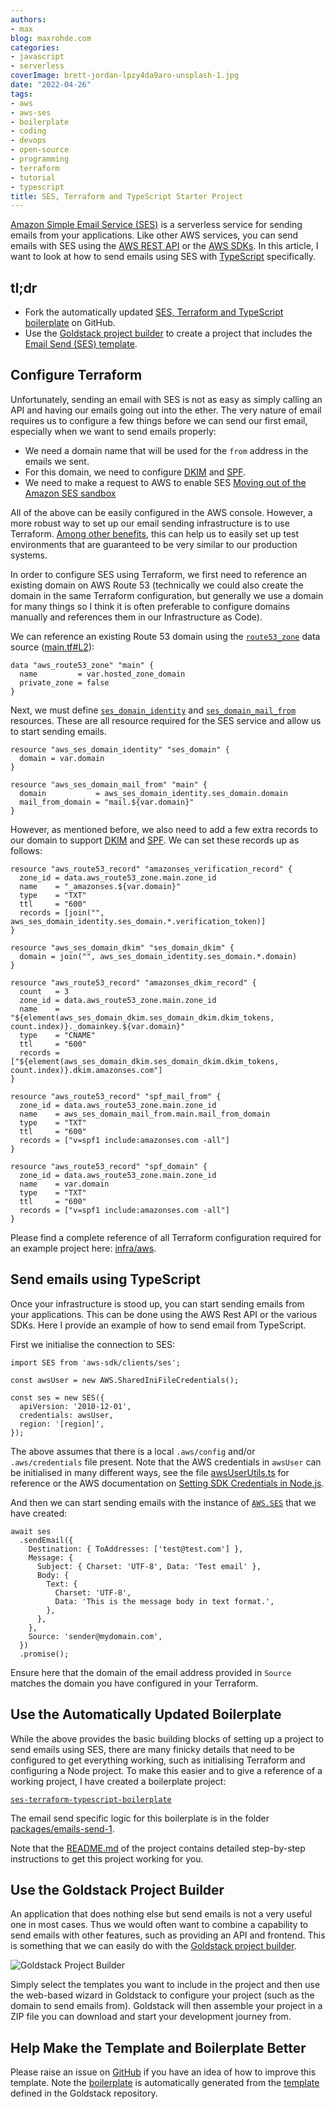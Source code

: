 ```yaml
---
authors:
- max
blog: maxrohde.com
categories:
- javascript
- serverless
coverImage: brett-jordan-lpzy4da9aro-unsplash-1.jpg
date: "2022-04-26"
tags:
- aws
- aws-ses
- boilerplate
- coding
- devops
- open-source
- programming
- terraform
- tutorial
- typescript
title: SES, Terraform and TypeScript Starter Project
---
```


[Amazon Simple Email Service (SES)](https://aws.amazon.com/ses/) is a serverless service for sending emails from your applications. Like other AWS services, you can send emails with SES using the [AWS REST API](https://docs.aws.amazon.com/apigateway/latest/developerguide/apigateway-rest-api.html) or the [AWS SDKs](https://aws.amazon.com/tools/). In this article, I want to look at how to send emails using SES with [TypeScript](https://www.typescriptlang.org/) specifically.

## tl;dr

- Fork the automatically updated [SES, Terraform and TypeScript boilerplate](https://github.com/goldstack/ses-terraform-typescript-boilerplate) on GitHub.
- Use the [Goldstack project builder](https://goldstack.party/build) to create a project that includes the [Email Send (SES) template](https://goldstack.party/templates/ses).

## Configure Terraform

Unfortunately, sending an email with SES is not as easy as simply calling an API and having our emails going out into the ether. The very nature of email requires us to configure a few things before we can send our first email, especially when we want to send emails properly:

- We need a domain name that will be used for the `from` address in the emails we sent.
- For this domain, we need to configure [DKIM](https://en.wikipedia.org/wiki/DomainKeys_Identified_Mail) and [SPF](https://en.wikipedia.org/wiki/Sender_Policy_Framework).
- We need to make a request to AWS to enable SES [Moving out of the Amazon SES sandbox](https://docs.aws.amazon.com/ses/latest/dg/request-production-access.html)

All of the above can be easily configured in the AWS console. However, a more robust way to set up our email sending infrastructure is to use Terraform. [Among other benefits](https://poddardiksha.wordpress.com/2021/08/09/introduction-to-infrastructure-as-code-with-terraform-and-how-to-configure-terraform-server/), this can help us to easily set up test environments that are guaranteed to be very similar to our production systems.

In order to configure SES using Terraform, we first need to reference an existing domain on AWS Route 53 (technically we could also create the domain in the same Terraform configuration, but generally we use a domain for many things so I think it is often preferable to configure domains manually and references them in our Infrastructure as Code).

We can reference an existing Route 53 domain using the [`route53_zone`](https://registry.terraform.io/providers/hashicorp/aws/latest/docs/data-sources/route53_zone) data source ([main.tf#L2](https://github.com/goldstack/ses-terraform-typescript-boilerplate/blob/master/packages/email-send-1/infra/aws/main.tf#L2)):

```
data "aws_route53_zone" "main" {
  name         = var.hosted_zone_domain
  private_zone = false
}
```

Next, we must define [`ses_domain_identity`](https://registry.terraform.io/providers/hashicorp/aws/latest/docs/resources/ses_domain_identity) and [`ses_domain_mail_from`](https://registry.terraform.io/providers/hashicorp/aws/latest/docs/resources/ses_domain_mail_from) resources. These are all resource required for the SES service and allow us to start sending emails.

```
resource "aws_ses_domain_identity" "ses_domain" {
  domain = var.domain
}

resource "aws_ses_domain_mail_from" "main" {
  domain           = aws_ses_domain_identity.ses_domain.domain
  mail_from_domain = "mail.${var.domain}"
}
```

However, as mentioned before, we also need to add a few extra records to our domain to support [DKIM](https://en.wikipedia.org/wiki/DomainKeys_Identified_Mail) and [SPF](https://en.wikipedia.org/wiki/Sender_Policy_Framework). We can set these records up as follows:

```
resource "aws_route53_record" "amazonses_verification_record" {
  zone_id = data.aws_route53_zone.main.zone_id
  name    = "_amazonses.${var.domain}"
  type    = "TXT"
  ttl     = "600"
  records = [join("", aws_ses_domain_identity.ses_domain.*.verification_token)]
}

resource "aws_ses_domain_dkim" "ses_domain_dkim" {
  domain = join("", aws_ses_domain_identity.ses_domain.*.domain)
}

resource "aws_route53_record" "amazonses_dkim_record" {
  count   = 3
  zone_id = data.aws_route53_zone.main.zone_id
  name    = "${element(aws_ses_domain_dkim.ses_domain_dkim.dkim_tokens, count.index)}._domainkey.${var.domain}"
  type    = "CNAME"
  ttl     = "600"
  records = ["${element(aws_ses_domain_dkim.ses_domain_dkim.dkim_tokens, count.index)}.dkim.amazonses.com"]
}

resource "aws_route53_record" "spf_mail_from" {
  zone_id = data.aws_route53_zone.main.zone_id
  name    = aws_ses_domain_mail_from.main.mail_from_domain
  type    = "TXT"
  ttl     = "600"
  records = ["v=spf1 include:amazonses.com -all"]
}

resource "aws_route53_record" "spf_domain" {
  zone_id = data.aws_route53_zone.main.zone_id
  name    = var.domain
  type    = "TXT"
  ttl     = "600"
  records = ["v=spf1 include:amazonses.com -all"]
}
```

Please find a complete reference of all Terraform configuration required for an example project here: [infra/aws](https://github.com/goldstack/ses-terraform-typescript-boilerplate/tree/master/packages/email-send-1/infra/aws).

## Send emails using TypeScript

Once your infrastructure is stood up, you can start sending emails from your applications. This can be done using the AWS Rest API or the various SDKs. Here I provide an example of how to send email from TypeScript.

First we initialise the connection to SES:

```
import SES from 'aws-sdk/clients/ses';

const awsUser = new AWS.SharedIniFileCredentials();

const ses = new SES({
  apiVersion: '2010-12-01',
  credentials: awsUser,
  region: '[region]',
});
```

The above assumes that there is a local `.aws/config` and/or `.aws/credentials` file present. Note that the AWS credentials in `awsUser` can be initialised in many different ways, see the file [awsUserUtils.ts](https://github.com/goldstack/goldstack/blob/master/workspaces/templates-lib/packages/infra-aws/src/awsUserUtils.ts) for reference or the AWS documentation on [Setting SDK Credentials in Node.js](https://docs.aws.amazon.com/sdk-for-javascript/v2/developer-guide/setting-credentials-node.html).

And then we can start sending emails with the instance of [`AWS.SES`](https://docs.aws.amazon.com/AWSJavaScriptSDK/latest/AWS/SES.html) that we have created:

```
await ses
  .sendEmail({
    Destination: { ToAddresses: ['test@test.com'] },
    Message: {
      Subject: { Charset: 'UTF-8', Data: 'Test email' },
      Body: {
        Text: {
          Charset: 'UTF-8',
          Data: 'This is the message body in text format.',
        },
      },
    },
    Source: 'sender@mydomain.com',
  })
  .promise();
```

Ensure here that the domain of the email address provided in `Source` matches the domain you have configured in your Terraform.

## Use the Automatically Updated Boilerplate

While the above provides the basic building blocks of setting up a project to send emails using SES, there are many finicky details that need to be configured to get everything working, such as initialising Terraform and configuring a Node project. To make this easier and to give a reference of a working project, I have created a boilerplate project:

[`ses-terraform-typescript-boilerplate`](https://github.com/goldstack/ses-terraform-typescript-boilerplate)

The email send specific logic for this boilerplate is in the folder [packages/emails-send-1](https://github.com/goldstack/ses-terraform-typescript-boilerplate/tree/master/packages/email-send-1).

Note that the [README.md](https://github.com/goldstack/ses-terraform-typescript-boilerplate#readme) of the project contains detailed step-by-step instructions to get this project working for you.

## Use the Goldstack Project Builder

An application that does nothing else but send emails is not a very useful one in most cases. Thus we would often want to combine a capability to send emails with other features, such as providing an API and frontend. This is something that we can easily do with the [Goldstack project builder](https://goldstack.party/build).

![Goldstack Project Builder](images/goldstack_project_builder.png)

Simply select the templates you want to include in the project and then use the web-based wizard in Goldstack to configure your project (such as the domain to send emails from). Goldstack will then assemble your project in a ZIP file you can download and start your development journey from.

## Help Make the Template and Boilerplate Better

Please raise an issue on [GitHub](https://github.com/goldstack/goldstack/issues) if you have an idea of how to improve this template. Note the [boilerplate](https://github.com/goldstack/ses-terraform-typescript-boilerplate) is automatically generated from the [template](https://github.com/goldstack/goldstack/tree/master/workspaces/templates/packages/email-send) defined in the Goldstack repository.
